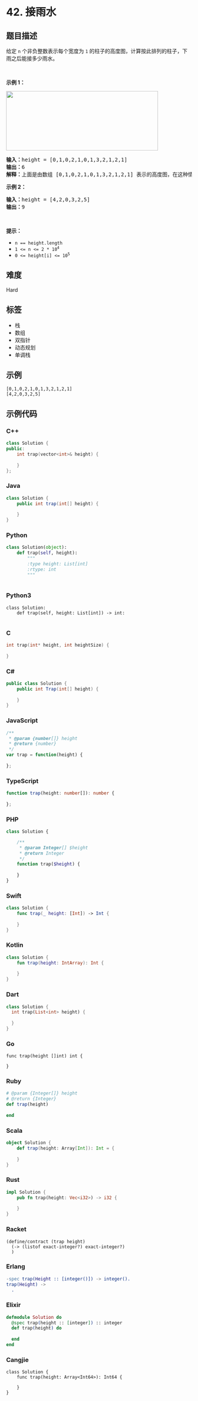 # 42. 接雨水

## 题目描述

<p>给定&nbsp;<code>n</code> 个非负整数表示每个宽度为 <code>1</code> 的柱子的高度图，计算按此排列的柱子，下雨之后能接多少雨水。</p>

<p>&nbsp;</p>

<p><strong>示例 1：</strong></p>

<p><img src="https://assets.leetcode-cn.com/aliyun-lc-upload/uploads/2018/10/22/rainwatertrap.png" style="height: 161px; width: 412px;" /></p>

<pre>
<strong>输入：</strong>height = [0,1,0,2,1,0,1,3,2,1,2,1]
<strong>输出：</strong>6
<strong>解释：</strong>上面是由数组 [0,1,0,2,1,0,1,3,2,1,2,1] 表示的高度图，在这种情况下，可以接 6 个单位的雨水（蓝色部分表示雨水）。 
</pre>

<p><strong>示例 2：</strong></p>

<pre>
<strong>输入：</strong>height = [4,2,0,3,2,5]
<strong>输出：</strong>9
</pre>

<p>&nbsp;</p>

<p><strong>提示：</strong></p>

<ul>
	<li><code>n == height.length</code></li>
	<li><code>1 &lt;= n &lt;= 2 * 10<sup>4</sup></code></li>
	<li><code>0 &lt;= height[i] &lt;= 10<sup>5</sup></code></li>
</ul>


## 难度

Hard

## 标签

- 栈
- 数组
- 双指针
- 动态规划
- 单调栈

## 示例

```
[0,1,0,2,1,0,1,3,2,1,2,1]
[4,2,0,3,2,5]
```

## 示例代码

### C++

```cpp
class Solution {
public:
    int trap(vector<int>& height) {
        
    }
};
```

### Java

```java
class Solution {
    public int trap(int[] height) {
        
    }
}
```

### Python

```python
class Solution(object):
    def trap(self, height):
        """
        :type height: List[int]
        :rtype: int
        """
        
```

### Python3

```python3
class Solution:
    def trap(self, height: List[int]) -> int:
        
```

### C

```c
int trap(int* height, int heightSize) {
    
}
```

### C#

```csharp
public class Solution {
    public int Trap(int[] height) {
        
    }
}
```

### JavaScript

```javascript
/**
 * @param {number[]} height
 * @return {number}
 */
var trap = function(height) {
    
};
```

### TypeScript

```typescript
function trap(height: number[]): number {
    
};
```

### PHP

```php
class Solution {

    /**
     * @param Integer[] $height
     * @return Integer
     */
    function trap($height) {
        
    }
}
```

### Swift

```swift
class Solution {
    func trap(_ height: [Int]) -> Int {
        
    }
}
```

### Kotlin

```kotlin
class Solution {
    fun trap(height: IntArray): Int {
        
    }
}
```

### Dart

```dart
class Solution {
  int trap(List<int> height) {
    
  }
}
```

### Go

```golang
func trap(height []int) int {
    
}
```

### Ruby

```ruby
# @param {Integer[]} height
# @return {Integer}
def trap(height)
    
end
```

### Scala

```scala
object Solution {
    def trap(height: Array[Int]): Int = {
        
    }
}
```

### Rust

```rust
impl Solution {
    pub fn trap(height: Vec<i32>) -> i32 {
        
    }
}
```

### Racket

```racket
(define/contract (trap height)
  (-> (listof exact-integer?) exact-integer?)
  )
```

### Erlang

```erlang
-spec trap(Height :: [integer()]) -> integer().
trap(Height) ->
  .
```

### Elixir

```elixir
defmodule Solution do
  @spec trap(height :: [integer]) :: integer
  def trap(height) do
    
  end
end
```

### Cangjie

```cangjie
class Solution {
    func trap(height: Array<Int64>): Int64 {

    }
}
```

